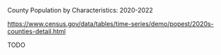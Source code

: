 County Population by Characteristics: 2020-2022

https://www.census.gov/data/tables/time-series/demo/popest/2020s-counties-detail.html

TODO